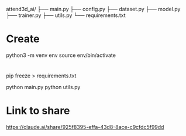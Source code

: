 attend3d_ai/
├── main.py
├── config.py
├── dataset.py
├── model.py
├── trainer.py
├── utils.py
└── requirements.txt

# Create 
python3 -m venv env
source env/bin/activate

#
pip freeze > requirements.txt

python main.py
python utils.py

# Link to share
https://claude.ai/share/925f8395-effa-43d8-8ace-c9cfdc5f99dd